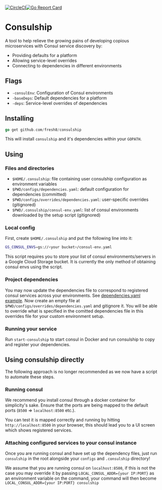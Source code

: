 [![CircleCI](https://circleci.com/gh/fresh8/consulship.svg?style=svg)](https://circleci.com/gh/fresh8/consulship)[![Go Report Card](https://goreportcard.com/badge/github.com/fresh8/consulship)](https://goreportcard.com/report/github.com/fresh8/consulship)

# Consulship

A tool to help relieve the growing pains of developing copious microservices
with Consul service discovery by:

* Providing defaults for a platform
* Allowing service-level overrides
* Connecting to dependencies in different environments

## Flags

* `-consulEnv`: Configuration of Consul environments
* `-baseDeps`: Default dependencies for a platform
* `-deps`: Service-level overrides of dependencies

## Installing

```go
go get github.com/fresh8/consulship
```

This will install `consulship` and it's dependencies within your `GOPATH`.

## Using

### Files and directories

* `$HOME/.consulship`: file containing user consulship configuration as environment variables
* `$PWD/configs/dependencies.yaml`: default configuration for dependencies (committed)
* `$PWD/configs/overrides/dependencies.yaml`: user-specific overrides (gitignored)
* `$PWD/.consulship/consul-env.yaml`: list of consul environments downloaded by the setup script (gitignored)

### Local config
First, create `$HOME/.consulship` and put the following line into it:
```sh
GS_CONSUL_ENVS=gs://<your bucket>/consul-env.yaml
```
This script requires you to store your list of consul environments/servers in a Google Cloud Storage bucket. It is currently the only method of obtaining consul envs using the script.

### Project dependencies
You may now update the dependencies file to correspond to registered consul services across your environments. See [dependencies.yaml example](/configs/dependencies.yaml).
Now create an empty file at `$PWD/configs/overrides/dependencies.yaml` and gitignore it. You will be able to override what is specified in the comitted dependencies file in this overrides file for your custom environment setup.

### Running your service
Run `start-consulship` to start consul in Docker and run consulship to copy and register your dependencies.

## Using consulship directly
The following approach is no longer recommended as we now have a script to automate these steps.

### Running consul

We recommend you install consul through a docker container for simplicity's sake. Ensure that the ports are
being mapped to the default ports (`8500` => `localhost:8500` etc.).

You can test it is mapped correctly and running by hitting `http://localhost:8500` in your browser, this should lead you
to a UI screen which shows registered services.

### Attaching configured services to your consul instance

Once you are running consul and have set up the dependency files, just run `consulship` in the root alongside your `configs` and `.consulship` directory!

We assume that you are running consul on `localhost:8500`, if this is not the case you may override it by passing `LOCAL_CONSUL_ADDR={your IP:PORT}` as an environment
variable on the command, your command will then become `LOCAL_CONSUL_ADDR={your IP:PORT} consulship`
